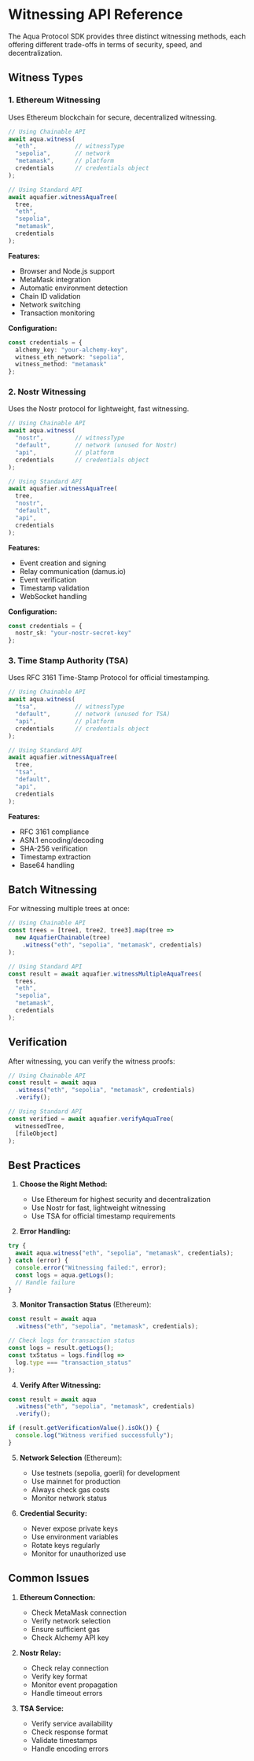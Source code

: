 # Witnessing API Reference

The Aqua Protocol SDK provides three distinct witnessing methods, each offering different trade-offs in terms of security, speed, and decentralization.

## Witness Types

### 1. Ethereum Witnessing

Uses Ethereum blockchain for secure, decentralized witnessing.

```typescript
// Using Chainable API
await aqua.witness(
  "eth",           // witnessType
  "sepolia",       // network
  "metamask",      // platform
  credentials      // credentials object
);

// Using Standard API
await aquafier.witnessAquaTree(
  tree,
  "eth",
  "sepolia",
  "metamask",
  credentials
);
```

**Features:**
- Browser and Node.js support
- MetaMask integration
- Automatic environment detection
- Chain ID validation
- Network switching
- Transaction monitoring

**Configuration:**
```typescript
const credentials = {
  alchemy_key: "your-alchemy-key",
  witness_eth_network: "sepolia",
  witness_method: "metamask"
};
```

### 2. Nostr Witnessing

Uses the Nostr protocol for lightweight, fast witnessing.

```typescript
// Using Chainable API
await aqua.witness(
  "nostr",         // witnessType
  "default",       // network (unused for Nostr)
  "api",           // platform
  credentials      // credentials object
);

// Using Standard API
await aquafier.witnessAquaTree(
  tree,
  "nostr",
  "default",
  "api",
  credentials
);
```

**Features:**
- Event creation and signing
- Relay communication (damus.io)
- Event verification
- Timestamp validation
- WebSocket handling

**Configuration:**
```typescript
const credentials = {
  nostr_sk: "your-nostr-secret-key"
};
```

### 3. Time Stamp Authority (TSA)

Uses RFC 3161 Time-Stamp Protocol for official timestamping.

```typescript
// Using Chainable API
await aqua.witness(
  "tsa",           // witnessType
  "default",       // network (unused for TSA)
  "api",           // platform
  credentials      // credentials object
);

// Using Standard API
await aquafier.witnessAquaTree(
  tree,
  "tsa",
  "default",
  "api",
  credentials
);
```

**Features:**
- RFC 3161 compliance
- ASN.1 encoding/decoding
- SHA-256 verification
- Timestamp extraction
- Base64 handling

## Batch Witnessing

For witnessing multiple trees at once:

```typescript
// Using Chainable API
const trees = [tree1, tree2, tree3].map(tree => 
  new AquafierChainable(tree)
    .witness("eth", "sepolia", "metamask", credentials)
);

// Using Standard API
const result = await aquafier.witnessMultipleAquaTrees(
  trees,
  "eth",
  "sepolia",
  "metamask",
  credentials
);
```

## Verification

After witnessing, you can verify the witness proofs:

```typescript
// Using Chainable API
const result = await aqua
  .witness("eth", "sepolia", "metamask", credentials)
  .verify();

// Using Standard API
const verified = await aquafier.verifyAquaTree(
  witnessedTree,
  [fileObject]
);
```

## Best Practices

1. **Choose the Right Method:**
   - Use Ethereum for highest security and decentralization
   - Use Nostr for fast, lightweight witnessing
   - Use TSA for official timestamp requirements

2. **Error Handling:**
```typescript
try {
  await aqua.witness("eth", "sepolia", "metamask", credentials);
} catch (error) {
  console.error("Witnessing failed:", error);
  const logs = aqua.getLogs();
  // Handle failure
}
```

3. **Monitor Transaction Status** (Ethereum):
```typescript
const result = await aqua
  .witness("eth", "sepolia", "metamask", credentials);

// Check logs for transaction status
const logs = result.getLogs();
const txStatus = logs.find(log => 
  log.type === "transaction_status"
);
```

4. **Verify After Witnessing:**
```typescript
const result = await aqua
  .witness("eth", "sepolia", "metamask", credentials)
  .verify();

if (result.getVerificationValue().isOk()) {
  console.log("Witness verified successfully");
}
```

5. **Network Selection** (Ethereum):
   - Use testnets (sepolia, goerli) for development
   - Use mainnet for production
   - Always check gas costs
   - Monitor network status

6. **Credential Security:**
   - Never expose private keys
   - Use environment variables
   - Rotate keys regularly
   - Monitor for unauthorized use

## Common Issues

1. **Ethereum Connection:**
   - Check MetaMask connection
   - Verify network selection
   - Ensure sufficient gas
   - Check Alchemy API key

2. **Nostr Relay:**
   - Check relay connection
   - Verify key format
   - Monitor event propagation
   - Handle timeout errors

3. **TSA Service:**
   - Verify service availability
   - Check response format
   - Validate timestamps
   - Handle encoding errors
